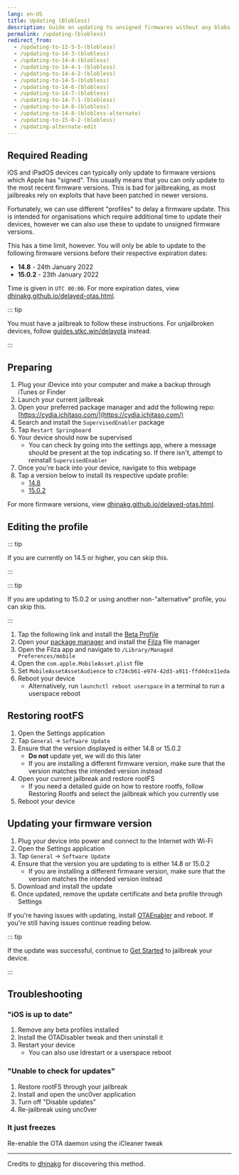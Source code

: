 ```yaml
---
lang: en-US
title: Updating (Blobless)
description: Guide on updating to unsigned firmwares without any blobs.
permalink: /updating-(blobless)
redirect_from:
  - /updating-to-12-5-5-(blobless)
  - /updating-to-14-3-(blobless)
  - /updating-to-14-4-(blobless)
  - /updating-to-14-4-1-(blobless)
  - /updating-to-14-4-2-(blobless)
  - /updating-to-14-5-(blobless)
  - /updating-to-14-6-(blobless)
  - /updating-to-14-7-(blobless)
  - /updating-to-14-7-1-(blobless)
  - /updating-to-14-8-(blobless)
  - /updating-to-14-8-(blobless-alternate)
  - /updating-to-15-0-2-(blobless)
  - /updating-alternate-edit
---
```


## Required Reading

iOS and iPadOS devices can typically only update to firmware versions which Apple has "signed". This usually means that you can only update to the most recent firmware versions. This is bad for jailbreaking, as most jailbreaks rely on exploits that have been patched in newer versions.

Fortunately, we can use different "profiles" to delay a firmware update. This is intended for organisations which require additional time to update their devices, however we can also use these to update to unsigned firmware versions.

This has a time limit, however. You will only be able to update to the following firmware versions before their respective expiration dates:

- **14.8** -  24th January 2022
- **15.0.2** -  23th January 2022

Time is given in `UTC 00:00`. For more expiration dates, view [dhinakg.github.io/delayed-otas.html](https://dhinakg.github.io/delayed-otas.html).

::: tip

You must have a jailbreak to follow these instructions. For unjailbroken devices, follow [guides.stkc.win/delayota](https://guides.stkc.win/delayota/) instead.

:::

## Preparing

1. Plug your iDevice into your computer and make a backup through iTunes or Finder
1. Launch your current jailbreak
1. Open your preferred package manager and add the following repo: [https://cydia.ichitaso.com/](https://cydia.ichitaso.com/)
1. Search and install the `SupervisedEnabler` package
1. Tap `Restart Springboard`
1. Your device should now be supervised
    - You can check by going into the settings app, where a message should be present at the top indicating so. If there isn't, attempt to reinstall `SupervisedEnabler`
1. Once you're back into your device, navigate to this webpage
1. Tap a version below to install its respective update profile:
    - [14.8](/assets/files/delay_14_8_alternate.mobileconfig)
    - [15.0.2](/assets/files/delay_15_0_2.mobileconfig)

For more firmware versions, view [dhinakg.github.io/delayed-otas.html](https://dhinakg.github.io/delayed-otas.html).

## Editing the profile

::: tip

If you are currently on 14.5 or higher, you can skip this.

:::

::: tip

If you are updating to 15.0.2 or using another non-"alternative" profile, you can skip this.

:::

1. Tap the following link and install the [Beta Profile](https://cydia.ichitaso.com/no-ota15.mobileconfig)
1. Open your [package manager](/package-managers) and install the [Filza](https://moreinfo.thebigboss.org/moreinfo/depiction.php?file=filzafilemanagerDp) file manager
1. Open the Filza app and navigate to `/Library/Managed Preferences/mobile`
1. Open the `com.apple.MobileAsset.plist` file
1. Set `MobileAssetAssetAudience` to `c724cb61-e974-42d3-a911-ffd4dce11eda`
1. Reboot your device
    - Alternatively, run `launchctl reboot userspace` in a terminal to run a userspace reboot

## Restoring rootFS

1. Open the Settings application
1. Tap `General` -> `Software Update`
1. Ensure that the version displayed is either 14.8 or 15.0.2
    - **Do not** update yet, we will do this later
    - If you are installing a different firmware version, make sure that the version matches the intended version instead
1. Open your current jailbreak and restore rootFS
    - If you need a detailed guide on how to restore rootfs, follow <router-link to="/restoring-rootfs">Restoring Rootfs</router-link> and select the jailbreak which you currently use
1. Reboot your device

## Updating your firmware version

1. Plug your device into power and connect to the Internet with Wi-Fi
1. Open the Settings application
1. Tap `General` -> `Software Update`
1. Ensure that the version you are updating to is either 14.8 or 15.0.2
    - If you are installing a different firmware version, make sure that the version matches the intended version instead
1. Download and install the update
1. Once updated, remove the update certificate and beta profile through Settings

If you're having issues with updating, install [OTAEnabler](https://repo.cadoth.net/) and reboot. If you're still having issues continue reading below. 

::: tip

If the update was successful, continue to [Get Started](/get-started) to jailbreak your device.

:::

## Troubleshooting

### "iOS is up to date"

1. Remove any beta profiles installed
1. Install the OTADisabler tweak and then uninstall it
1. Restart your device
    - You can also use ldrestart or a userspace reboot

### "Unable to check for updates"

1. Restore rootFS through your jailbreak
1. Install and open the <router-link to="/installing-unc0ver">unc0ver</router-link> application
1. Turn off "Disable updates"
1. Re-jailbreak using unc0ver

### It just freezes

Re-enable the OTA daemon using the iCleaner tweak

---

Credits to [dhinakg](https://github.com/dhinakg/) for discovering this method.
